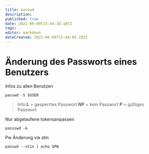 ```yaml
---
title: passwd
description: 
published: true
date: 2021-06-09T15:44:10.107Z
tags: 
editor: markdown
dateCreated: 2021-06-09T15:44:05.103Z
---
```


# Änderung des Passworts eines Benutzers

Infos zu allen Benutzen

`passwd -S $USER`

> Info:**L** = gesperrtes Passwort **NP** = kein Passwort **P** =  gültiges Passwort

Nur abgelaufene tokensanpassen

`passswd -k`

Pw Änderung via stin

`passwd --stin | echo $PW`

